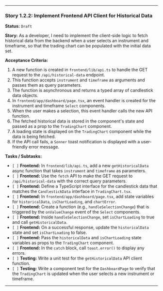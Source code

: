 ---

### **Story 1.2.2: Implement Frontend API Client for Historical Data**

**Status:** `Draft`

**Story:**
As a developer, I need to implement the client-side logic to fetch historical data from the backend when a user selects an instrument and timeframe, so that the trading chart can be populated with the initial data set.

**Acceptance Criteria:**
1.  A new function is created in `frontend/lib/api.ts` to handle the GET request to the `/api/historical-data` endpoint.
2.  This function accepts `instrument` and `timeframe` as arguments and passes them as query parameters.
3.  The function is asynchronous and returns a typed array of candlestick data objects.
4.  In `frontend/app/dashboard/page.tsx`, an event handler is created for the instrument and timeframe `Select` components.
5.  When the user makes a selection, this event handler calls the new API function.
6.  The fetched historical data is stored in the component's state and passed as a prop to the `TradingChart` component.
7.  A loading state is displayed on the `TradingChart` component while the data is being fetched.
8.  If the API call fails, a `Sonner` toast notification is displayed with a user-friendly error message.

**Tasks / Subtasks:**
-   `[ ]` **Frontend:** In `frontend/lib/api.ts`, add a new `getHistoricalData` async function that takes `instrument` and `timeframe` as parameters.
-   `[ ]` **Frontend:** Use the `fetch` API to make the GET request to `/api/historical-data` with the correct query parameters.
-   `[ ]` **Frontend:** Define a TypeScript interface for the candlestick data that matches the `CandlestickData` interface in `TradingChart.tsx`.
-   `[ ]` **Frontend:** In `frontend/app/dashboard/page.tsx`, add state variables for `historicalData`, `isChartLoading`, and `chartError`.
-   `[ ]` **Frontend:** Create a function (e.g., `handleSelectionChange`) that is triggered by the `onValueChange` event of the `Select` components.
-   `[ ]` **Frontend:** Inside `handleSelectionChange`, set `isChartLoading` to true and call `getHistoricalData`.
-   `[ ]` **Frontend:** On a successful response, update the `historicalData` state and set `isChartLoading` to false.
-   `[ ]` **Frontend:** Pass the `historicalData` and `isChartLoading` state variables as props to the `TradingChart` component.
-   `[ ]` **Frontend:** In the `catch` block, call `toast.error()` to display any errors.
-   `[ ]` **Testing:** Write a unit test for the `getHistoricalData` API client function.
-   `[ ]` **Testing:** Write a component test for the `DashboardPage` to verify that the `TradingChart` is updated when the user selects a new instrument or timeframe.

---